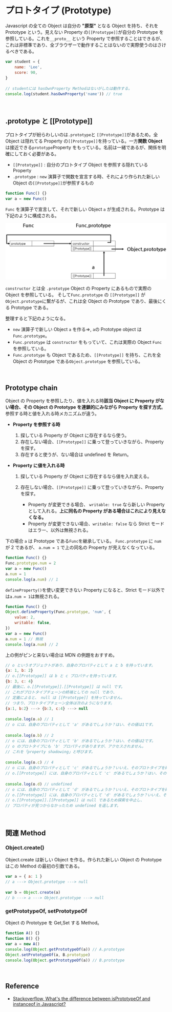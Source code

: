 # プロトタイプ (Prototype)

Javascript の全ての Object は自分の **"原型"** となる Object を持ち、それを Prototype という。見えない Property の`[[Prototype]]`が自分の Prototype を参照している。これを`__proto__` という Property で参照することはできるが、これは非標準であり、全ブラウザーで動作することはないので実際使うのはさけるべきである。

```javascript
var student = {
    name: 'Lee',
    score: 90,
}

// studentには hasOwnProperty Methodはないがしたは動作する。
console.log(student.hasOwnProperty('name')) // true
```

<br>

## .prototype と [[Prototype]]

プロトタイプが紛らわしいのは`.prototype`と `[[Prototype]]`があるため。全 Object は隠れてる Property の`[[Prototype]]`を持っている。一方**関数 Object**は接近できる`prototype`Property をもっている。名前は一緒であるが、関係を明確にしておく必要がある。

-   `[[Prototype]]` : 自分のプロトタイプ Object を参照する隠れている Property
-   `.prototype` : `new` 演算子で関数を宣言する時、それにより作られた新しい Object の`[[Prototype]]`が参照するもの

```javascript
function Func() {}
var a = new Func()
```

`Func` を演算子で宣言して、それで新しい Object `a` が生成される。Prototype は下記のように構成される。

<img src="../../images/javascript/prototype1.png">

`constructor` とは全 `.prototype` Object の Property にあるもので実際の Object を参照している。
そして`Func.prototype` の `[[Prototype]]` が `Object.prototype`に繋がるが、これは全 Object の Prototype であり、最後にくる Prototype である。

整理すると下記のようになる。

-   `new` 演算子で新しい Object `a` を作る=>, `a`の Prototype object は `Func.prototype`。
-   `Func.prototype` は `constructor` をもっていて、これは実際の Object `Func` を参照している。
-   `Func.prototype` も Object であるため、`[[Prototype]]` を持ち、これを全 Object の Prototype である`Object.prototype` を参照している。

<br>

## Prototype chain

Object の Property を参照したり、値を入れる時**該当 Object に Property がない場合、その Object の Prototype を連鎖的にみながら Property を探す方式**。
参照する時と値を入れる時メカニズムが違う。

-   **Property を参照する時**
    1.  探している Property が Object に存在するなら使う。
    2.  存在しない場合、`[[Prototype]]` に乗って登っていきながら、Property を探す。
    3.  存在すると使うが、ない場合は undefined を Return。
-   **Property に値を入れる時**

    1.  探している Property が Object に存在するなら値を入れ変える。
    2.  存在しない場合、`[[Prototype]]` に乗って登っていきながら、Property を探す。

        -   Property が変更できる場合、 `writable: true` なら新しい Property として入れる。**上に同名の Property がある場合はこれにより見えなくなる。**
        -   Property が変更できない場合、`writable: false` なら Strict モードはエラー、以外は無視される。

下の場合 `a` は Prototype である`Func`を継承している。 `Func.prototype` に `num` が 2 であるが、 `a.num = 1` で上の同名の Property が見えなくなっている。

```javascript
function Func() {}
Func.prototype.num = 2
var a = new Func()
a.num = 1
console.log(a.num) // 1
```

`defineProperty()`を使い変更できない Property になると、Strict モード以外では`a.num = 1`は無視される。

```javascript
function Func() {}
Object.defineProperty(Func.prototype, 'num', {
    value: 2,
    writable: false,
})
var a = new Func()
a.num = 1 // 無視
console.log(a.num) // 2
```

上の例がピンと来ない場合は MDN の例題をおすすめ。

```javascript
// o というオブジェクトがあり、自身のプロパティとして a と b を持っています。
{a: 1, b: 2}
// o.[[Prototype]] は b と c プロパティを持っています。
{b: 3, c: 4}
// 最後に、o.[[Prototype]].[[Prototype]] は null です。
// これがプロトタイプチェーンの終端としての null であり、
// 定義によると、 null は [[Prototype]] を持っていません。
// つまり、プロトタイプチェーン全体は次のようになります。
{a:1, b:2} ---> {b:3, c:4} ---> null

console.log(o.a) // 1
// o には、自身のプロパティとして 'a' があるでしょうか？はい、その値は1です。

console.log(o.b) // 2
// o には、自身のプロパティとして 'b' があるでしょうか？はい、その値は2です。
// o のプロトタイプにも 'b' プロパティがありますが、アクセスされません。
// これを「property shadowing」と呼びます。

console.log(o.c) // 4
// o には、自身のプロパティとして 'c' があるでしょうか？いいえ、そのプロトタイプを確認します。
// o.[[Prototype]] には、自身のプロパティとして 'c' があるでしょうか？はい、その値は4です。

console.log(o.d) // undefined
// o には、自身のプロパティとして 'd' があるでしょうか？いいえ、そのプロトタイプを確認します。
// o.[[Prototype]] には、自身のプロパティとして 'd' があるでしょうか？いいえ、そのプロトタイプを確認します。
// o.[[Prototype]].[[Prototype]] は null であるため探索を中止し、
// プロパティが見つからなかったため undefined を返します。
```

<br>

## 関連 Method

### Object.create()

Object.create は新しい Object を作る。作られた新しい Object の Prototype はこの Method の最初の引数である。

```javascript
var a = { a: 1 }
// a ---> Object.prototype ---> null

var b = Object.create(a)
// b ---> a ---> Object.prototype ---> null
```

### getPrototypeOf, setPrototypeOf

Object の Prototype を Get,Set する Method。

```javascript
function A() {}
function B() {}
var a = new A()
console.log(Object.getPrototypeOf(a)) // A.prototype
Object.setPrototypeOf(a, B.prototype)
console.log(Object.getPrototypeOf(a)) // B.prototype
```

<br>

## Reference

-   [Stackoverflow, What's the difference between isPrototypeOf and instanceof in Javascript?](https://stackoverflow.com/questions/2464426/whats-the-difference-between-isprototypeof-and-instanceof-in-javascript)
